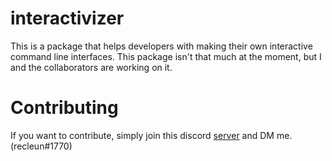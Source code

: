 # interactivizer

This is a package that helps developers with making their own interactive command line interfaces. This package isn't that much at the moment, but I and the collaborators are working on it.

# Contributing

If you want to contribute, simply join this discord [server](https://discord.gg/Hhrje9sF4g) and DM me. (recleun#1770)
